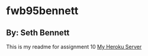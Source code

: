 # fwb95bennett
## By: Seth Bennett
This is my readme for assignment 10
[My Heroku Server](https://fwb95bennett.herokuapp.com/)
